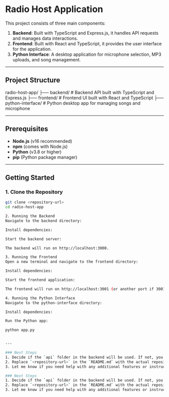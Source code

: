 # Radio Host Application

This project consists of three main components:
1. **Backend**: Built with TypeScript and Express.js, it handles API requests and manages data interactions.
2. **Frontend**: Built with React and TypeScript, it provides the user interface for the application.
3. **Python Interface**: A desktop application for microphone selection, MP3 uploads, and song management.

---

## Project Structure
radio-host-app/ ├── backend/ # Backend API built with TypeScript and Express.js ├── frontend/ # Frontend UI built with React and TypeScript ├── python-interface/ # Python desktop app for managing songs and microphone


---

## Prerequisites

- **Node.js** (v16 recommended)
- **npm** (comes with Node.js)
- **Python** (v3.8 or higher)
- **pip** (Python package manager)

---

## Getting Started

### 1. Clone the Repository
```bash
git clone <repository-url>
cd radio-host-app

2. Running the Backend
Navigate to the backend directory:

Install dependencies:

Start the backend server:

The backend will run on http://localhost:3000.

3. Running the Frontend
Open a new terminal and navigate to the frontend directory:

Install dependencies:

Start the frontend application:

The frontend will run on http://localhost:3001 (or another port if 3001 is in use).

4. Running the Python Interface
Navigate to the python-interface directory:

Install dependencies:

Run the Python app:

python app.py


---

### Next Steps
1. Decide if the `api` folder in the backend will be used. If not, you can delete it.
2. Replace `<repository-url>` in the `README.md` with the actual repository URL.
3. Let me know if you need help with any additional features or instructions!---

### Next Steps
1. Decide if the `api` folder in the backend will be used. If not, you can delete it.
2. Replace `<repository-url>` in the `README.md` with the actual repository URL.
3. Let me know if you need help with any additional features or instructions!